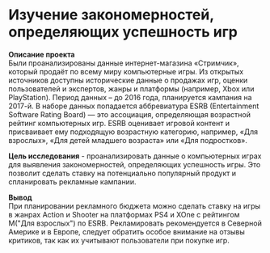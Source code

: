 # Изучение закономерностей, определяющих успешность игр

**Описание проекта**  
Были проанализированы данные интернет-магазина «Стримчик», который продаёт по всему миру компьютерные игры. Из открытых источников доступны исторические данные о продажах игр, оценки пользователей и экспертов, жанры и платформы (например, Xbox или PlayStation).
Период данных – до 2016 года, планируется кампания на 2017-й. В наборе данных попадается аббревиатура ESRB (Entertainment Software Rating Board) — это ассоциация, определяющая возрастной рейтинг компьютерных игр. ESRB оценивает игровой контент и присваивает ему подходящую возрастную категорию, например, «Для взрослых», «Для детей младшего возраста» или «Для подростков».

**Цель исследования** - проанализировать данные о компьютерных играх для выявления закономерностей, определяющих успешность игры. Это позволит сделать ставку на потенциально популярный продукт и спланировать рекламные кампании.

**Вывод**  
При планировании рекламного бюджета можно сделать ставку на игры в жанрах Action и Shooter на платформах PS4 и XOne с рейтингом M("Для взрослых") по ESRB. Рекламировать рекомендуется в Северной Америке и в Европе, следует обратить особое внимание на отзывы критиков, так как их учитывают пользователи при покупке игр.
